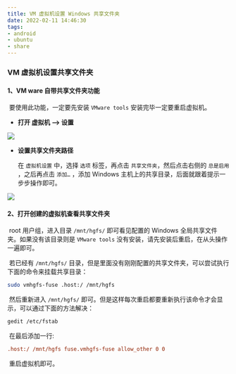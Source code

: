 ```yaml
---
title: VM 虚拟机设置 Windows 共享文件夹
date: 2022-02-11 14:46:30
tags: 
- android
- ubuntu
- share
---
```


### VM 虚拟机设置共享文件夹

#### 1、VM ware 自带共享文件夹功能 

​		要使用此功能，一定要先安装 `VMware tools` 安装完毕一定要重启虚拟机。

- **打开 虚拟机 --> 设置**

![](https://pic3.zhimg.com/80/v2-00b85a0bbb4431147c8f3874474a913a_720w.jpg)

- **设置共享文件夹路径**

  在 `虚拟机设置` 中，选择 `选项` 标签，再点击 `共享文件夹`，然后点击右侧的 `总是启用` ，之后再点击 `添加…` ，添加 Windows 主机上的共享目录，后面就跟着提示一步步操作即可。

![](https://pic2.zhimg.com/80/v2-5bf4f8cd50e8b0266364b4af5127a1d1_720w.jpg)

#### 2、打开创建的虚拟机查看共享文件夹

​		root 用户组，进入目录 `/mnt/hgfs/` 即可看见配置的 Windows 全局共享文件夹。如果没有该目录则是 `VMware tools` 没有安装，请先安装后重启，在从头操作一遍即可。

​		若已经有 `/mnt/hgfs/` 目录，但是里面没有刚刚配置的共享文件夹，可以尝试执行下面的命令来挂载共享目录：

```sh
sudo vmhgfs-fuse .host:/ /mnt/hgfs
```

​		然后重新进入 `/mnt/hgfs/` 即可。但是这样每次重启都要重新执行该命令才会显示，可以通过下面的方法解决：

```sh
gedit /etc/fstab
```

​		在最后添加一行:

```ini
.host:/ /mnt/hgfs fuse.vmhgfs-fuse allow_other 0 0
```

​		重启虚拟机即可。